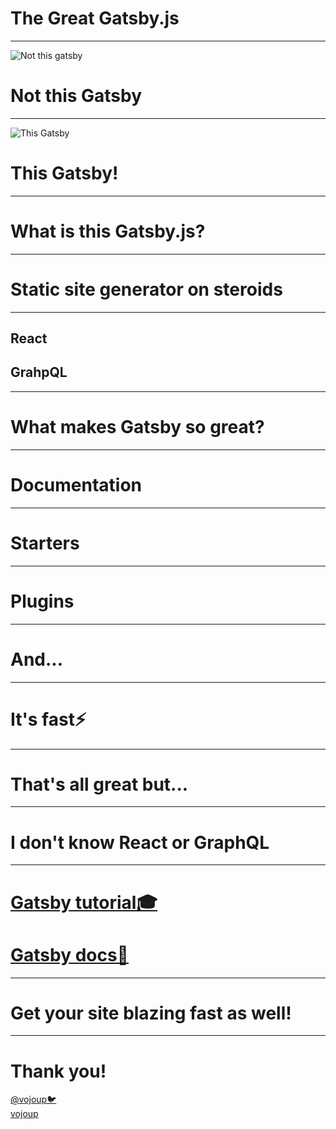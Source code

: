 # The Great Gatsby.js

---

![Not this gatsby](https://www.jetss.com/wp-content/uploads/2017/05/7e6b92f7-bd4d-4ba3-b629-faacbc2c1b0b.png)

# Not this Gatsby

---

![This Gatsby](https://cdn-images-1.medium.com/max/1000/1*G9aVAI3aezHLw_JsiCfB1Q.jpeg)

# This Gatsby!

---

# What is this Gatsby.js?

---

# Static site generator on steroids

---

## React
## GrahpQL

---

# What makes Gatsby so great?

---

# Documentation

---

# Starters

---

# Plugins

---

# And...

---

# It's fast⚡

---

# That's all great but...

---

# I don't know React or GraphQL

---

# [Gatsby tutorial🎓](https://www.gatsbyjs.org/tutorial/)
# [Gatsby docs📖](https://www.gatsbyjs.org/docs/)

---

# Get your site blazing fast as well!

---

# Thank you!

[@vojoup🐦](https://twitter.com/vojoup)
<br/>
[vojoup](https://github.com/vojoup)